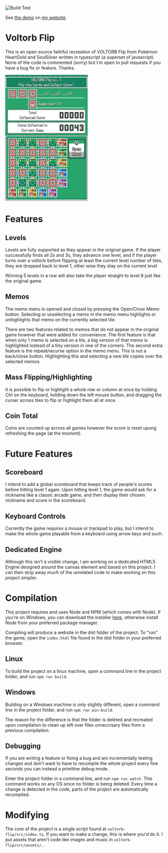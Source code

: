 ![Build Test](../../workflows/Build%20Test/badge.svg)

See [the demo](https://samual.uk/voltorb-flip/) on [my website](https://samual.uk/).

# Voltorb Flip
This is an open source faithful recreation of VOLTORB Flip from Pokémon HeartGold and SoulSilver written in typescript (a superset of javascript). None of the code is commented (sorry) but I'm open to pull requests if you have a bug fix or feature. Thanks.

![screenshot](docs/screenshot.png)

# Features
## Levels
Levels are fully supported as they appear in the original game. If the player successfully finds all 2s and 3s, they advance one level, and if the player turns over a voltorb before flipping at least the current level number of tiles, they are dropped back to level 1, other wise they stay on the current level

Winning 5 levels in a row will also take the player straight to level 8 just like the original game.

## Memos
The memo menu is opened and closed by pressing the Open/Close Memo button. Selecting or unselecting a memo in the memo menu highlights or unhighlights that memo on the currently selected tile.

There are two features related to memos that do not appear in the original game however that were added for convenience. The first feature is that when only 1 memo is selected on a tile, a big version of that memo is highlighted instead of a tiny version in one of the corners. The second extra feature is the repeat/recurse option in the memo menu. This is not a back/close button. Highlighting this and selecting a new tile copies over the selected memos.

## Mass Flipping/Highlighting
It is possible to flip or highlight a whole row or column at once by holding Ctrl on the keyboard, holding down the left mouse button, and dragging the curser across tiles to flip or highlight them all at once.

## Coin Total
Coins are counted up across all games however the score is reset upong refreshing the page (at the moment).

# Future Features
## Scoreboard
I intend to add a global scoreboard that keeps track of people's scores before hitting level 1 again. Upon hitting level 1, the game would ask for a nickname like a classic arcade game, and then display their chosen nickname and score in the scoreboard.

## Keyboard Controls
Currently the game requires a mouse or trackpad to play, but I intend to make the whole game playable from a keyboard using arrow keys and such.

## Dedicated Engine
Although this isn't a visible change, I am working on a dedicated HTML5 Engine designed around the canvas element and based on this project. I can then strip away much of the unrelated code to make working on this project simpler.

# Compilation
This project requires and uses Node and NPM (which comes with Node). If you're on Windows, you can download the installer [here](https://nodejs.org), otherwise install Node from your preferred package manager.

Compiling will produce a website in the dist folder of the project. To "run" the game, open the `index.html` file found in the dist folder in your preferred browser.

## Linux
To build the project on a linux machine, open a command line in the project folder, and run `npm run build`.

## Windows
Building on a Windows machine is only slightly different, open a command line in the project folder, and run `npm run win-build`.

The reason for the difference is that the folder is deleted and recreated upon compilation to clean up left over files unneccisary files from a previous compilation.

## Debugging
If you are writing a feature or fixing a bug and are incrementally testing changes and don't want to have to recompile the whole project every five seconds you can instead a primitive debug mode.

Enter the project folder in a command line, and run `npm run watch`. This command works on any OS since no folder is being deleted. Every time a change is detected in the code, parts of the project are automatically recompiled.

# Modifying
The core of the project is a single script found at `voltorb-flip/src/index.ts`. If you want to make a change, this is where you'd do it. I put assets that aren't code like images and music in `voltorb-flip/src/assets/.`.
